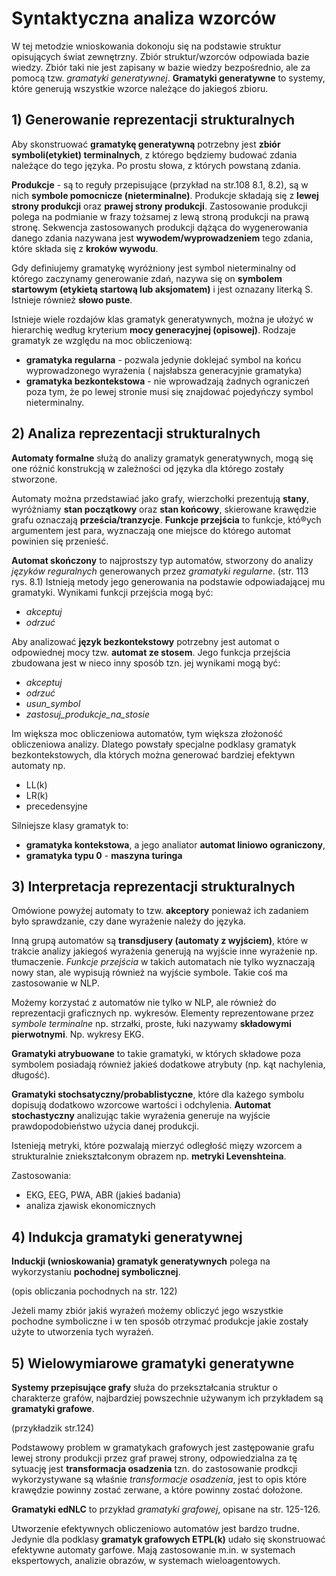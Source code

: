 # Syntaktyczna analiza wzorców

W tej metodzie wnioskowania dokonoju się na podstawie struktur opisujących świat zewnętrzny. Zbiór struktur/wzorców odpowiada bazie wiedzy. Zbiór taki nie jest zapisany w bazie wiedzy bezpośrednio, ale za pomocą tzw. *gramatyki generatywnej*. **Gramatyki generatywne** to systemy, które generują wszystkie wzorce należące do jakiegoś zbioru.

## 1) Generowanie reprezentacji strukturalnych

Aby skonstruować **gramatykę generatywną** potrzebny jest **zbiór symboli(etykiet) terminalnych**, z którego będziemy budować zdania należące do tego języka. Po prostu słowa, z których powstaną zdania.

**Produkcje** - są to reguły przepisujące (przykład na str.108 8.1, 8.2), są w nich **symbole pomocnicze (nieterminalne)**. Produkcje składają się z **lewej strony produkcji** oraz **prawej strony produkcji**. Zastosowanie produkcji polega na podmianie w frazy tożsamej z lewą stroną produkcji na prawą stronę. Sekwencja zastosowanych produkcji dążąca do wygenerowania danego zdania nazywana jest **wywodem/wyprowadzeniem** tego zdania, które składa się z **kroków wywodu**.

Gdy definiujemy gramatykę wyróżniony jest symbol nieterminalny od którego zaczynamy generowanie zdań, nazywa się on **symbolem startowym (etykietą startową lub aksjomatem)** i jest oznazany literką S. Istnieje również **słowo puste**.

Istnieje wiele rozdajów klas gramatyk generatywnych, można je ułożyć w hierarchię według kryterium **mocy generacyjnej (opisowej)**. Rodzaje gramatyk ze względu na moc obliczeniową:
- **gramatyka regularna** - pozwala jedynie doklejać symbol na końcu wyprowadzonego wyrażenia ( najsłabsza generacyjnie gramatyka)
- **gramatyka bezkontekstowa** - nie wprowadzają żadnych ograniczeń poza tym, że po lewej stronie musi się znajdować pojedyńczy symbol nieterminalny.

## 2) Analiza reprezentacji strukturalnych

**Automaty formalne** służą do analizy gramatyk generatywnych, mogą się one różnić konstrukcją w zależności od języka dla którego zostały stworzone. 

Automaty można przedstawiać jako grafy, wierzchołki prezentują **stany**, wyróżniamy **stan początkowy** oraz **stan końcowy**, skierowane krawędzie grafu oznaczają **prześcia/tranzycje**. **Funkcje przejścia** to funkcje, któ®ych argumentem jest para, wyznaczają one miejsce do którego automat powinien się przenieść.

**Automat skończony** to najprostszy typ automatów, stworzony do analizy *języków reguralnych* generowanych przez *gramatyki regularne*. (str. 113 rys. 8.1) Istnieją metody jego generowania na podstawie odpowiadającej mu gramatyki. Wynikami funkcji przejścia mogą być:
- *akceptuj*
- *odrzuć*

Aby analizować **język bezkontekstowy** potrzebny jest automat o odpowiednej mocy tzw. **automat ze stosem**. Jego funkcja przejścia zbudowana jest w nieco inny sposób tzn. jej wynikami mogą być:
- *akceptuj*
- *odrzuć*
- *usun_symbol*
- *zastosuj_produkcje_na_stosie*

Im większa moc obliczeniowa automatów, tym większa złożoność obliczeniowa analizy. Dlatego powstały specjalne podklasy gramatyk bezkontekstowych, dla których można generować bardziej efektywn automaty np.
- LL(k)
- LR(k)
- precedensyjne

Silniejsze klasy gramatyk to:
- **gramatyka kontekstowa**, a jego analiator **automat liniowo ograniczony**,
- **gramatyka typu 0** - **maszyna turinga**

## 3) Interpretacja reprezentacji strukturalnych

Omówione powyżej automaty to tzw. **akceptory** ponieważ ich zadaniem było sprawdzanie, czy dane wyrażenie należy do języka.

Inną grupą automatów są **transdjusery (automaty z wyjściem)**, które w trakcie analizy jakiegoś wyrażenia generują na wyjście inne wyrażenie np. tłumaczenie. *Funkcje przejścia* w takich automatach nie tylko wyznaczają nowy stan, ale wypisują również na wyjście symbole. Takie coś ma zastosowanie w NLP.

Możemy korzystać z automatów nie tylko w NLP, ale również do reprezentacji graficznych np. wykresów. Elementy reprezentowane przez *symbole terminalne* np. strzałki, proste, łuki nazywamy **składowymi pierwotnymi**. Np. wykresy EKG.

**Gramatyki atrybuowane** to takie gramatyki, w których składowe poza symbolem posiadają również jakieś dodatkowe atrybuty (np. kąt nachylenia, długość).

**Gramatyki stochsatyczny/probablistyczne**, które dla każego symbolu dopisują dodatkowo wzorcowe wartości i odchylenia. **Automat stochastyczny** analizując takie wyrażenia generuje na wyjście prawdopodobieństwo użycia danej produkcji. 

Istenieją metryki, które pozwalają mierzyć odległość mięzy wzorcem a strukturalnie zniekształconym obrazem np. **metryki Levenshteina**.

Zastosowania:
- EKG, EEG, PWA, ABR (jakieś badania)
- analiza zjawisk ekonomicznych

## 4) Indukcja gramatyki generatywnej

**Induckji (wnioskowania) gramatyk generatywnych** polega na wykorzystaniu **pochodnej symbolicznej**.

(opis obliczania pochodnych na str. 122)

Jeżeli mamy zbiór jakiś wyrażeń możemy obliczyć jego wszystkie pochodne symboliczne i w ten sposób otrzymać produkcje jakie zostały użyte to utworzenia tych wyrażeń.

## 5) Wielowymiarowe gramatyki generatywne

**Systemy przepisujące grafy** służa do przekształcania struktur o charakterze grafów, najbardziej powszechnie używanym ich przykładem są **gramatyki grafowe**.

(przykładzik str.124)

Podstawowy problem w gramatykach grafowych jest zastępowanie grafu lewej strony produkcji przez graf prawej strony, odpowiedzialna za tę sytuację jest **transformacja osadzenia** tzn. do zastosowanie prodkcji wykorzystywane są właśnie *transformacje osadzenia*, jest to opis które krawędzie powinny zostać zerwane, a które powinny zostać dołożone.

**Gramatyki edNLC** to przykład *gramatyki grafowej*, opisane na str. 125-126.


Utworzenie efektywnych obliczeniowo automatów jest bardzo trudne. Jedynie dla podklasy **gramatyk grafowych ETPL(k)** udało się skonstruować efektywne automaty garfowe. Mają zastosowanie m.in. w systemach ekspertowych, analizie obrazów, w systemach wieloagentowych.

